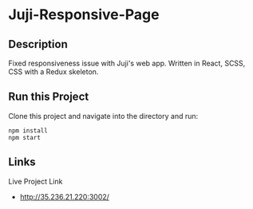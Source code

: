 # Juji-Responsive-Page

## Description

Fixed responsiveness issue with Juji's web app. Written in React, SCSS, CSS with a Redux skeleton.

## Run this Project

Clone this project and navigate into the directory and run:

```
npm install
npm start
```
## Links

Live Project Link
- http://35.236.21.220:3002/
